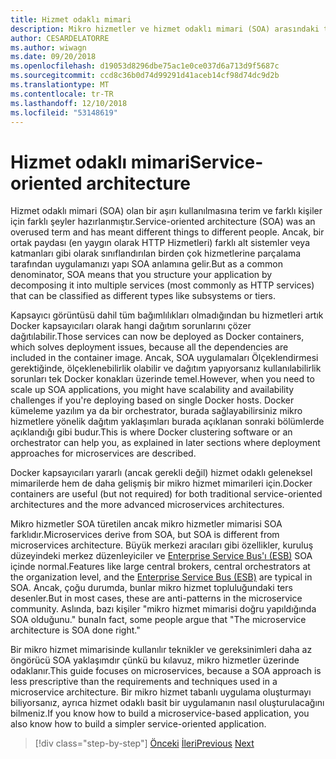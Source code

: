 ```yaml
---
title: Hizmet odaklı mimari
description: Mikro hizmetler ve hizmet odaklı mimari (SOA) arasındaki temel farklar öğrenin.
author: CESARDELATORRE
ms.author: wiwagn
ms.date: 09/20/2018
ms.openlocfilehash: d19053d8296dbe75ac1e0ce037d6a713d9f5687c
ms.sourcegitcommit: ccd8c36b0d74d99291d41aceb14cf98d74dc9d2b
ms.translationtype: MT
ms.contentlocale: tr-TR
ms.lasthandoff: 12/10/2018
ms.locfileid: "53148619"
---
```

# <a name="service-oriented-architecture"></a><span data-ttu-id="f7340-103">Hizmet odaklı mimari</span><span class="sxs-lookup"><span data-stu-id="f7340-103">Service-oriented architecture</span></span>

<span data-ttu-id="f7340-104">Hizmet odaklı mimari (SOA) olan bir aşırı kullanılmasına terim ve farklı kişiler için farklı şeyler hazırlanmıştır.</span><span class="sxs-lookup"><span data-stu-id="f7340-104">Service-oriented architecture (SOA) was an overused term and has meant different things to different people.</span></span> <span data-ttu-id="f7340-105">Ancak, bir ortak paydası (en yaygın olarak HTTP Hizmetleri) farklı alt sistemler veya katmanları gibi olarak sınıflandırılan birden çok hizmetlerine parçalama tarafından uygulamanızı yapı SOA anlamına gelir.</span><span class="sxs-lookup"><span data-stu-id="f7340-105">But as a common denominator, SOA means that you structure your application by decomposing it into multiple services (most commonly as HTTP services) that can be classified as different types like subsystems or tiers.</span></span>

<span data-ttu-id="f7340-106">Kapsayıcı görüntüsü dahil tüm bağımlılıkları olmadığından bu hizmetleri artık Docker kapsayıcıları olarak hangi dağıtım sorunlarını çözer dağıtılabilir.</span><span class="sxs-lookup"><span data-stu-id="f7340-106">Those services can now be deployed as Docker containers, which solves deployment issues, because all the dependencies are included in the container image.</span></span> <span data-ttu-id="f7340-107">Ancak, SOA uygulamaları Ölçeklendirmesi gerektiğinde, ölçeklenebilirlik olabilir ve dağıtım yapıyorsanız kullanılabilirlik sorunları tek Docker konakları üzerinde temel.</span><span class="sxs-lookup"><span data-stu-id="f7340-107">However, when you need to scale up SOA applications, you might have scalability and availability challenges if you're deploying based on single Docker hosts.</span></span> <span data-ttu-id="f7340-108">Docker kümeleme yazılım ya da bir orchestrator, burada sağlayabilirsiniz mikro hizmetlere yönelik dağıtım yaklaşımları burada açıklanan sonraki bölümlerde açıklandığı gibi budur.</span><span class="sxs-lookup"><span data-stu-id="f7340-108">This is where Docker clustering software or an orchestrator can help you, as explained in later sections where deployment approaches for microservices are described.</span></span>

<span data-ttu-id="f7340-109">Docker kapsayıcıları yararlı (ancak gerekli değil) hizmet odaklı geleneksel mimarilerde hem de daha gelişmiş bir mikro hizmet mimarileri için.</span><span class="sxs-lookup"><span data-stu-id="f7340-109">Docker containers are useful (but not required) for both traditional service-oriented architectures and the more advanced microservices architectures.</span></span>

<span data-ttu-id="f7340-110">Mikro hizmetler SOA türetilen ancak mikro hizmetler mimarisi SOA farklıdır.</span><span class="sxs-lookup"><span data-stu-id="f7340-110">Microservices derive from SOA, but SOA is different from microservices architecture.</span></span> <span data-ttu-id="f7340-111">Büyük merkezi aracıları gibi özellikler, kuruluş düzeyindeki merkez düzenleyiciler ve [Enterprise Service Bus'ı (ESB)](https://en.wikipedia.org/wiki/Enterprise_service_bus) SOA içinde normal.</span><span class="sxs-lookup"><span data-stu-id="f7340-111">Features like large central brokers, central orchestrators at the organization level, and the [Enterprise Service Bus (ESB)](https://en.wikipedia.org/wiki/Enterprise_service_bus) are typical in SOA.</span></span> <span data-ttu-id="f7340-112">Ancak, çoğu durumda, bunlar mikro hizmet topluluğundaki ters desenler.</span><span class="sxs-lookup"><span data-stu-id="f7340-112">But in most cases, these are anti-patterns in the microservice community.</span></span> <span data-ttu-id="f7340-113">Aslında, bazı kişiler "mikro hizmet mimarisi doğru yapıldığında SOA olduğunu." buna</span><span class="sxs-lookup"><span data-stu-id="f7340-113">In fact, some people argue that "The microservice architecture is SOA done right."</span></span>

<span data-ttu-id="f7340-114">Bir mikro hizmet mimarisinde kullanılır teknikler ve gereksinimleri daha az öngörücü SOA yaklaşımdır çünkü bu kılavuz, mikro hizmetler üzerinde odaklanır.</span><span class="sxs-lookup"><span data-stu-id="f7340-114">This guide focuses on microservices, because a SOA approach is less prescriptive than the requirements and techniques used in a microservice architecture.</span></span> <span data-ttu-id="f7340-115">Bir mikro hizmet tabanlı uygulama oluşturmayı biliyorsanız, ayrıca hizmet odaklı basit bir uygulamanın nasıl oluşturulacağını bilmeniz.</span><span class="sxs-lookup"><span data-stu-id="f7340-115">If you know how to build a microservice-based application, you also know how to build a simpler service-oriented application.</span></span>

>[!div class="step-by-step"]
><span data-ttu-id="f7340-116">[Önceki](docker-application-state-data.md)
>[İleri](microservices-architecture.md)</span><span class="sxs-lookup"><span data-stu-id="f7340-116">[Previous](docker-application-state-data.md)
[Next](microservices-architecture.md)</span></span>